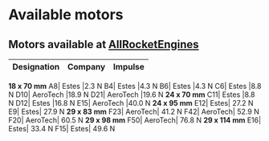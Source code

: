 # Available motors

## Motors available at [AllRocketEngines](http://www.allrocketengines.ca/Engines)

Designation| Company| Impulse
---| ---| ---
**18 x 70 mm**
A8| Estes |2.3 N
B4| Estes |4.3 N
B6| Estes |4.3 N
C6| Estes |8.8 N
D10| AeroTech |18.9 N
D21| AeroTech |19.6 N
**24 x 70 mm**
C11| Estes |8.8 N
D12| Estes |16.8 N
E15| AeroTech |40.0 N
**24 x 95 mm**
E12| Estes| 27.2 N
E9| Estes| 27.9 N
**29 x 83 mm**
F23| AeroTech| 41.2 N
F42| AeroTech| 52.9 N
F20| AeroTech| 60.5 N
**29 x 98 mm**
F50| AeroTech| 76.8 N
**29 x 114 mm**
E16| Estes| 33.4 N
F15| Estes| 49.6 N

